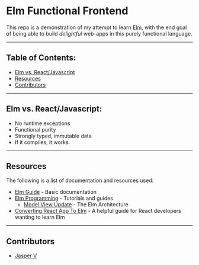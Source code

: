 # Elm Functional Frontend

This repo is a demonstration of my attempt to learn [Elm](https://elm-lang.org), with the end goal of being able to build _delightful_ web-apps in this purely functional language.

---

## Table of Contents:

-   [Elm vs. React/Javascript](#elm-vs-reactjavascript)
-   [Resources](#resources)
-   [Contributors](#contributors)

---

## Elm vs. React/Javascript:

-   No runtime exceptions
-   Functional purity
-   Strongly typed, immutable data
-   If it compiles, it works.

---

## Resources

The following is a list of documentation and resources used:

-   [Elm Guide](https://guide.elm-lang.org/) - Basic documentation
-   [Elm Programming](https://elmprogramming.com/) - Tutorials and guides
    -   [Model View Update](https://elmprogramming.com/model-view-update-part-1.html) - The Elm Architecture
-   [Converting React App To Elm](https://blog.joelabshier.com/converting-react-app-to-elm-app/) - A helpful guide for React developers wanting to learn Elm

---

## Contributors

-   [Jasper V](https://github.com/samboosa5k)
